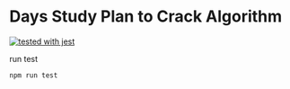 # Days Study Plan to Crack Algorithm

[![tested with jest](https://img.shields.io/badge/tested_with-jest-99424f.svg)](https://github.com/facebook/jest)

run test

```bash
npm run test
```
